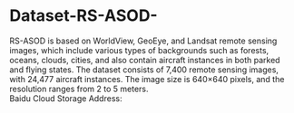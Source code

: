 # Dataset-RS-ASOD-
RS-ASOD is based on WorldView, GeoEye, and Landsat remote sensing images, which include various types of backgrounds such as forests, oceans, clouds, cities, and also contain aircraft instances in both parked and flying states. The dataset consists of 7,400 remote sensing images, with 24,477 aircraft instances. The image size is 640×640 pixels, and the resolution ranges from 2 to 5 meters.  
Baidu Cloud Storage Address: 
